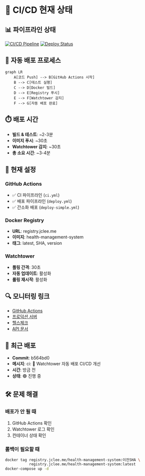 # 🚀 CI/CD 현재 상태

## 📊 파이프라인 상태

[![CI/CD Pipeline](https://github.com/qws941/health-management-system/actions/workflows/ci.yml/badge.svg)](https://github.com/qws941/health-management-system/actions/workflows/ci.yml)
[![Deploy Status](https://github.com/qws941/health-management-system/actions/workflows/deploy.yml/badge.svg)](https://github.com/qws941/health-management-system/actions/workflows/deploy.yml)

## 🔄 자동 배포 프로세스

```mermaid
graph LR
    A[코드 Push] --> B[GitHub Actions 시작]
    B --> C[테스트 실행]
    C --> D[Docker 빌드]
    D --> E[Registry 푸시]
    E --> F[Watchtower 감지]
    F --> G[자동 배포 완료]
```

## ⏱️ 배포 시간

- **빌드 & 테스트**: ~2-3분
- **이미지 푸시**: ~30초
- **Watchtower 감지**: ~30초
- **총 소요 시간**: ~3-4분

## 📍 현재 설정

### GitHub Actions
- ✅ CI 파이프라인 (`ci.yml`)
- ✅ 배포 파이프라인 (`deploy.yml`)
- ✅ 간소화 배포 (`deploy-simple.yml`)

### Docker Registry
- **URL**: registry.jclee.me
- **이미지**: health-management-system
- **태그**: latest, SHA, version

### Watchtower
- **폴링 간격**: 30초
- **자동 업데이트**: 활성화
- **롤링 재시작**: 활성화

## 🔍 모니터링 링크

- [GitHub Actions](https://github.com/qws941/health-management-system/actions)
- [프로덕션 서버](http://soonmin.jclee.me)
- [헬스체크](http://soonmin.jclee.me/health)
- [API 문서](http://soonmin.jclee.me/api/docs)

## 📝 최근 배포

- **Commit**: b564bd0
- **메시지**: ci: 🚀 Watchtower 자동 배포 CI/CD 개선
- **시간**: 방금 전
- **상태**: 🟢 진행 중

## 🛠️ 문제 해결

### 배포가 안 될 때
1. GitHub Actions 확인
2. Watchtower 로그 확인
3. 컨테이너 상태 확인

### 롤백이 필요할 때
```bash
docker tag registry.jclee.me/health-management-system:이전SHA \
           registry.jclee.me/health-management-system:latest
docker-compose up -d
```